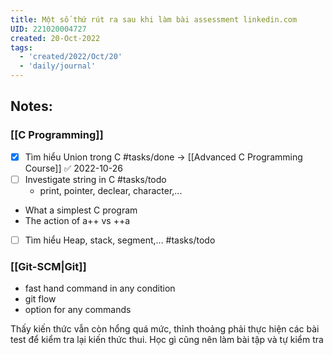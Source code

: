 ```yaml
---
title: Một số thứ rút ra sau khi làm bài assessment linkedin.com
UID: 221020004727
created: 20-Oct-2022
tags:
  - 'created/2022/Oct/20'
  - 'daily/journal'
---
```

## Notes:

### [[C Programming]]
- [x] Tìm hiểu Union trong C #tasks/done  -> [[Advanced C Programming Course]] ✅ 2022-10-26
- [ ] Investigate string in C #tasks/todo 
	- print, pointer, declear, character,...
- What a simplest C program
- The action of a++ vs ++a
- [ ] Tìm hiểu Heap, stack, segment,... #tasks/todo 

### [[Git-SCM|Git]]
- fast hand command in any condition
- git flow
- option for any commands


Thấy kiến thức vẫn còn hổng quá mức, thỉnh thoảng phải thực hiện các bài test để kiểm tra lại kiến thức thui. Học gì cũng nên làm bài tập và tự kiểm tra